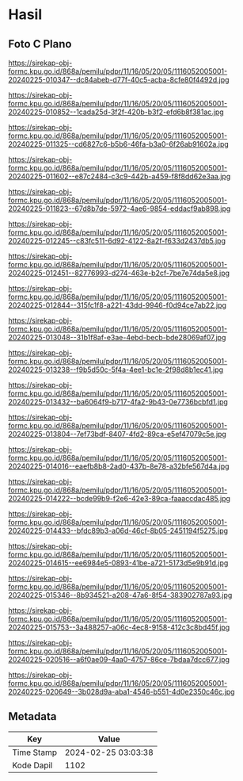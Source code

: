 # Hasil

## Foto C Plano

https://sirekap-obj-formc.kpu.go.id/868a/pemilu/pdpr/11/16/05/20/05/1116052005001-20240225-010347--dc84abeb-d77f-40c5-acba-8cfe80f4492d.jpg

https://sirekap-obj-formc.kpu.go.id/868a/pemilu/pdpr/11/16/05/20/05/1116052005001-20240225-010852--1cada25d-3f2f-420b-b3f2-efd6b8f381ac.jpg

https://sirekap-obj-formc.kpu.go.id/868a/pemilu/pdpr/11/16/05/20/05/1116052005001-20240225-011325--cd6827c6-b5b6-46fa-b3a0-6f26ab91602a.jpg

https://sirekap-obj-formc.kpu.go.id/868a/pemilu/pdpr/11/16/05/20/05/1116052005001-20240225-011602--e87c2484-c3c9-442b-a459-f8f8dd62e3aa.jpg

https://sirekap-obj-formc.kpu.go.id/868a/pemilu/pdpr/11/16/05/20/05/1116052005001-20240225-011823--67d8b7de-5972-4ae6-9854-eddacf9ab898.jpg

https://sirekap-obj-formc.kpu.go.id/868a/pemilu/pdpr/11/16/05/20/05/1116052005001-20240225-012245--c83fc511-6d92-4122-8a2f-f633d2437db5.jpg

https://sirekap-obj-formc.kpu.go.id/868a/pemilu/pdpr/11/16/05/20/05/1116052005001-20240225-012451--82776993-d274-463e-b2cf-7be7e74da5e8.jpg

https://sirekap-obj-formc.kpu.go.id/868a/pemilu/pdpr/11/16/05/20/05/1116052005001-20240225-012844--315fc1f8-a221-43dd-9946-f0d94ce7ab22.jpg

https://sirekap-obj-formc.kpu.go.id/868a/pemilu/pdpr/11/16/05/20/05/1116052005001-20240225-013048--31b1f8af-e3ae-4ebd-becb-bde28069af07.jpg

https://sirekap-obj-formc.kpu.go.id/868a/pemilu/pdpr/11/16/05/20/05/1116052005001-20240225-013238--f9b5d50c-5f4a-4ee1-bc1e-2f98d8b1ec41.jpg

https://sirekap-obj-formc.kpu.go.id/868a/pemilu/pdpr/11/16/05/20/05/1116052005001-20240225-013432--ba6064f9-b717-4fa2-9b43-0e7736bcbfd1.jpg

https://sirekap-obj-formc.kpu.go.id/868a/pemilu/pdpr/11/16/05/20/05/1116052005001-20240225-013804--7ef73bdf-8407-4fd2-89ca-e5ef47079c5e.jpg

https://sirekap-obj-formc.kpu.go.id/868a/pemilu/pdpr/11/16/05/20/05/1116052005001-20240225-014016--eaefb8b8-2ad0-437b-8e78-a32bfe567d4a.jpg

https://sirekap-obj-formc.kpu.go.id/868a/pemilu/pdpr/11/16/05/20/05/1116052005001-20240225-014222--bcde99b9-f2e6-42e3-89ca-faaaccdac485.jpg

https://sirekap-obj-formc.kpu.go.id/868a/pemilu/pdpr/11/16/05/20/05/1116052005001-20240225-014433--bfdc89b3-a06d-46cf-8b05-2451194f5275.jpg

https://sirekap-obj-formc.kpu.go.id/868a/pemilu/pdpr/11/16/05/20/05/1116052005001-20240225-014615--ee6984e5-0893-41be-a721-5173d5e9b91d.jpg

https://sirekap-obj-formc.kpu.go.id/868a/pemilu/pdpr/11/16/05/20/05/1116052005001-20240225-015346--8b934521-a208-47a6-8f54-383902787a93.jpg

https://sirekap-obj-formc.kpu.go.id/868a/pemilu/pdpr/11/16/05/20/05/1116052005001-20240225-015753--3a488257-a06c-4ec8-9158-412c3c8bd45f.jpg

https://sirekap-obj-formc.kpu.go.id/868a/pemilu/pdpr/11/16/05/20/05/1116052005001-20240225-020516--a6f0ae09-4aa0-4757-86ce-7bdaa7dcc677.jpg

https://sirekap-obj-formc.kpu.go.id/868a/pemilu/pdpr/11/16/05/20/05/1116052005001-20240225-020649--3b028d9a-aba1-4546-b551-4d0e2350c46c.jpg


## Metadata

| Key        | Value               |
| ---------- | ------------------- |
| Time Stamp | 2024-02-25 03:03:38 |
| Kode Dapil | 1102                |



